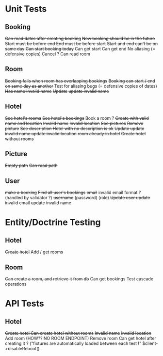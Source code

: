 # Unit Tests

## Booking

~~Can read dates after creating booking~~
~~New booking should be in the future~~
~~Start must be before end
End must be before start~~
~~Start and end can't be on same day~~
~~Can start booking today~~
Can get start
Can get end
No aliasing (= defensive copies)
Cancel ?
Can read room

## Room

~~Booking fails when room has overlapping bookings~~
~~Booking can start / end on same day as another~~
Test for aliasing bugs (= defensive copies of dates)
~~Has name
Invalid name~~
~~Update~~
~~update invalid name~~

## Hotel

~~See hotel's rooms~~
~~See hotel's bookings~~
Book a room ?
~~Create with valid name and location~~
~~Invalid name~~
~~Invalid location~~
~~See pictures~~
~~Remove picture~~
~~See description
Hotel with no description is ok~~
~~Update
update invalid name
update invalid location~~
~~room already in hotel~~
~~Create hotel without rooms~~

## Picture

~~Empty path~~
~~Can read path~~

## User

~~make a booking~~
~~Find all user's bookings~~
~~email~~
invalid email format ? (handled by validator ?)
~~username~~
(password)
(role)
~~Update user
update invalid email
update invalid name~~

# Entity/Doctrine Testing

## Hotel
~~Create hotel~~
Add / get rooms

## Room

~~Can create a room, and retrieve it from db~~
Can get bookings
Test cascade operations

# API Tests

## Hotel

~~Create hotel
Can create hotel without rooms~~
~~Invalid name~~
~~Invalid location~~
Add room (HOW?? NO ROOM ENDPOINT)
Remove room
Can get hotel after creating it ? ("fixtures are automatically loaded between each test !" $client->disableReboot()
